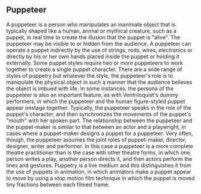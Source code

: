 ## Puppeteer

A puppeteer is a person who manipulates an inanimate object that is typically shaped like a human, animal or mythical creature, such as a puppet, in real time to create the illusion that the puppet is "alive". The puppeteer may be visible to or hidden from the audience. A puppeteer can operate a puppet indirectly by the use of strings, rods, wires, electronics or directly by his or her own hands placed inside the puppet or holding it externally. Some puppet styles require two or more puppeteers to work together to create a single puppet character.
There are a wide range of styles of puppetry but whatever the style, the puppeteer's role is to manipulate the physical object in such a manner that the audience believes the object is imbued with life. In some instances, the persona of the puppeteer is also an important feature, as with Ventriloquist's dummy performers, in which the puppeteer and the human figure-styled puppet appear onstage together. Typically, the puppeteer speaks in the role of the puppet's character, and then synchronizes the movements of the puppet's "mouth" with her spoken part.
The relationship between the puppeteer and the puppet-maker is similar to that between an actor and a playwright, in cases where a puppet-maker designs a puppet for a puppeteer. Very often, though, the puppeteer assumes the joint roles of puppet-maker, director, designer, writer and performer. In this case a puppeteer is a more complete theatre practitioner than is the case with other theatre forms, in which one person writes a play, another person directs it, and then actors perform the lines and gestures.
Puppetry is a live medium and this distinguishes it from the use of puppets in animation, in which animators make a puppet appear to move by using a stop motion film technique in which the puppet is moved tiny fractions between each filmed frame.